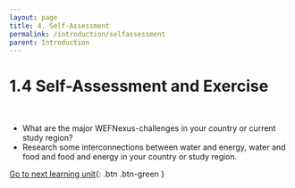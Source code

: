 ```yaml
---
layout: page
title: 4. Self-Assessment
permalink: /introduction/selfassessment
parent: Introduction
---
```

# 1.4 Self-Assessment and Exercise
<br>

- What are the major WEFNexus-challenges in your country or current study region? 
- Research some interconnections between water and energy, water and food and food and energy in your country or study region.

[Go to next learning unit](https://waterbender231.github.io/wef-nexus-online-course/watersecurity/){: .btn .btn-green }
